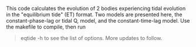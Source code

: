 This code calculates the evolution of 2 bodies experiencing tidal evolution in the "equilibrium tide" (ET) format. Two models
are presented here, the constant-phase-lag or tidal Q, model, and the constant-time-lag model. Use the makefile to compile, then run
> eqtide -h to see the list of options. More updates to follow.
